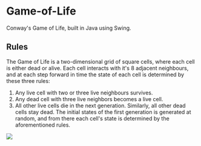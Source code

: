 # Game-of-Life
Conway's Game of Life, built in Java using Swing.

## Rules
The Game of Life is a two-dimensional grid of square cells, where each cell is either dead or alive. Each cell interacts with it's 8 adjacent neighbours, and at each step forward in time the state of each cell is determined by these three rules:
1. Any live cell with two or three live neighbours survives.
2. Any dead cell with three live neighbors becomes a live cell.
3. All other live cells die in the next generation. Similarly, all other dead cells stay dead.
The initial states of the first generation is generated at random, and from there each cell's state is determined by the aforementioned rules.

<img src="https://i.imgur.com/VRIhVgs.png"/>
